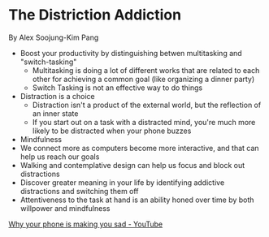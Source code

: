 # The Distriction Addiction

By Alex Soojung-Kim Pang

- Boost your productivity by distinguishing betwen multitasking and "switch-tasking"
    - Multitasking is doing a lot of different works that are related to each other for achieving a common goal (like organizing a dinner party)
    - Switch Tasking is not an effective way to do things
- Distraction is a choice
    - Distraction isn't a product of the external world, but the reflection of an inner state
    - If you start out on a task with a distracted mind, you're much more likely to be distracted when your phone buzzes
- Mindfulness
- We connect more as computers become more interactive, and that can help us reach our goals
- Walking and contemplative design can help us focus and block out distractions
- Discover greater meaning in your life by identifying addictive distractions and switching them off
- Attentiveness to the task at hand is an ability honed over time by both willpower and mindfulness

[Why your phone is making you sad - YouTube](https://www.youtube.com/watch?v=vcjQ5JkEE_0)
